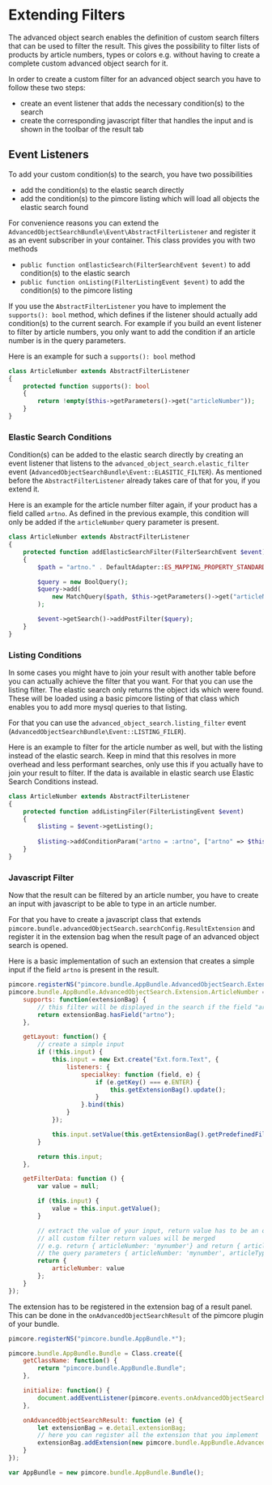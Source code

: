 # Extending Filters

The advanced object search enables the definition of custom search filters that can be used to filter the result. This 
gives the possibility to filter lists of products by article numbers, types or colors e.g. without having to create
a complete custom advanced object search for it.

In order to create a custom filter for an advanced object search you have to follow these two steps:
- create an event listener that adds the necessary condition(s) to the search
- create the corresponding javascript filter that handles the input and is shown in the toolbar of the result tab

## Event Listeners

To add your custom condition(s) to the search, you have two possibilities
- add the condition(s) to the elastic search directly
- add the condition(s) to the pimcore listing which will load all objects the elastic search found

For convenience reasons you can extend the ``AdvancedObjectSearchBundle\Event\AbstractFilterListener`` and register it
as an event subscriber in your container. This class provides you with two methods
- ``public function onElasticSearch(FilterSearchEvent $event)`` to add condition(s) to the elastic search
- ``public function onListing(FilterListingEvent $event)`` to add the condition(s) to the pimcore listing

If you use the ``AbstractFilterListener`` you have to implement the ``supports(): bool`` method, which defines if the 
listener should actually add condition(s) to the current search. For example if you build an event listener to filter
by article numbers, you only want to add the condition if an article number is in the query parameters.

Here is an example for such a ``supports(): bool`` method

```php
class ArticleNumber extends AbstractFilterListener
{
    protected function supports(): bool
    {
        return !empty($this->getParameters()->get("articleNumber"));
    }
}
```

### Elastic Search Conditions

Condition(s) can be added to the elastic search directly by creating an event listener that listens to the 
``advanced_object_search.elastic_filter`` event (``AdvancedObjectSearchBundle\Event::ELASITIC_FILTER``). As mentioned
before the ``AbstractFilterListener`` already takes care of that for you, if you extend it.

Here is an example for the article number filter again, if your product has a field called ``artno``. As defined in the
previous example, this condition will only be added if the ``articleNumber`` query parameter is present.

```php
class ArticleNumber extends AbstractFilterListener
{
    protected function addElasticSearchFilter(FilterSearchEvent $event)
    {
        $path = "artno." . DefaultAdapter::ES_MAPPING_PROPERTY_STANDARD;

        $query = new BoolQuery();
        $query->add(
            new MatchQuery($path, $this->getParameters()->get("articleNumber"))
        );

        $event->getSearch()->addPostFilter($query);
    }
}
```

### Listing Conditions

In some cases you might have to join your result with another table before you can actually achieve the filter that you
want. For that you can use the listing filter. The elastic search only returns the object ids which were found. These
will be loaded using a basic pimcore listing of that class which enables you to add more mysql queries to that listing.

For that you can use the ``advanced_object_search.listing_filter`` event (``AdvancedObjectSearchBundle\Event::LISTING_FILER``).

Here is an example to filter for the article number as well, but with the listing instead of the elastic search. Keep
in mind that this resolves in more overhead and less performant searches, only use this if you actually have to join 
your result to filter. If the data is available in elastic search use Elastic Search Conditions instead.

```php
class ArticleNumber extends AbstractFilterListener
{
    protected function addListingFiler(FilterListingEvent $event)
    {
        $listing = $event->getListing();
    
        $listing->addConditionParam("artno = :artno", ["artno" => $this->getParameters()->get("articleNumber")]);
    }
}
```

### Javascript Filter

Now that the result can be filtered by an article number, you have to create an input with javascript to be able to type
in an article number.

For that you have to create a javascript class that extends ``pimcore.bundle.advancedObjectSearch.searchConfig.ResultExtension`` 
and register it in the extension bag when the result page of an advanced object search is opened. 

Here is a basic implementation of such an extension that creates a simple input if the field ``artno`` is present in the result.

```js
pimcore.registerNS("pimcore.bundle.AppBundle.AdvancedObjectSearch.Extension.*");
pimcore.bundle.AppBundle.AdvancedObjectSearch.Extension.ArticleNumber = Class.create(pimcore.bundle.advancedObjectSearch.searchConfig.ResultExtension, {
    supports: function(extensionBag) {
        // this filter will be displayed in the search if the field "artno" is present in the result tab
        return extensionBag.hasField("artno");
    },

    getLayout: function() {
        // create a simple input
        if (!this.input) {
            this.input = new Ext.create("Ext.form.Text", {
                listeners: {
                    specialkey: function (field, e) {
                        if (e.getKey() === e.ENTER) {
                            this.getExtensionBag().update();
                        }
                    }.bind(this)
                }
            });

            this.input.setValue(this.getExtensionBag().getPredefinedFilter("articleNumber"));
        }

        return this.input;
    },

    getFilterData: function () {
        var value = null;

        if (this.input) {
            value = this.input.getValue();
        }

        // extract the value of your input, return value has to be an object
        // all custom filter return values will be merged
        // e.g. return { articleNumber: 'mynumber'} and return { articleType: 'concrete' } will result in
        // the query parameters { articleNumber: 'mynumber', articleType: 'concrete' }
        return {
            articleNumber: value
        };
    }
});
```

The extension has to be registered in the extension bag of a result panel. This can be done in the ``onAdvancedObjectSearchResult``
of the pimcore plugin of your bundle.

```js
pimcore.registerNS("pimcore.bundle.AppBundle.*");

pimcore.bundle.AppBundle.Bundle = Class.create({
    getClassName: function() {
        return "pimcore.bundle.AppBundle.Bundle";
    },

    initialize: function() {
        document.addEventListener(pimcore.events.onAdvancedObjectSearchResult, this.onAdvancedObjectSearchResult.bind(this));
    },

    onAdvancedObjectSearchResult: function (e) {
        let extensionBag = e.detail.extensionBag;
        // here you can register all the extension that you implement
        extensionBag.addExtension(new pimcore.bundle.AppBundle.AdvancedObjectSearch.Extension.ArticleNumber());
    }
});

var AppBundle = new pimcore.bundle.AppBundle.Bundle();
```